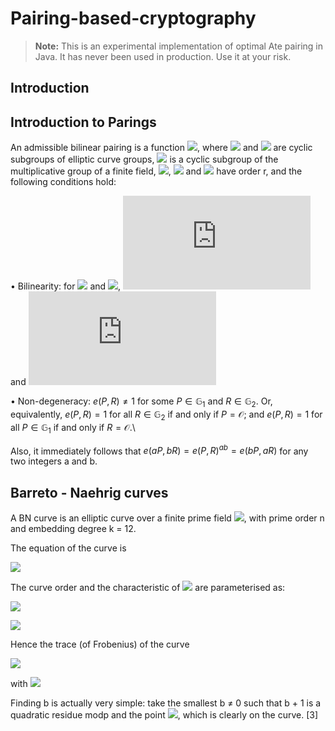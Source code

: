 # Pairing-based-cryptography

> **Note:** This is an experimental implementation of optimal Ate pairing in Java. It has never been used in production. Use it at your risk.

## Introduction

## Introduction to Parings

An admissible bilinear pairing is a function ![](https://latex.codecogs.com/gif.latex?$e:%20\mathbb{G}_1%20\times%20\mathbb{G}_2%20\rightarrow%20\mathbb{G}_T%20$), 
where ![][g1] and ![][g2] are cyclic subgroups of elliptic curve groups, ![][gt] is a cyclic subgroup of 
the multiplicative group of a finite field, ![][g1], ![][g2] and ![][gt] have order r, and the following conditions hold:

• Bilinearity: for ![](https://latex.codecogs.com/gif.latex?$P,%20Q%20\in%20\mathbb{G}_1$) and ![](https://latex.codecogs.com/gif.latex?$R,%20S%20\in%20\mathbb{G}_2$), 
![](https://latex.codecogs.com/gif.latex?$e(P%20+%20Q,%20R)%20=%20e(P,%20R).e(Q,%20R)$) and ![](https://latex.codecogs.com/gif.latex?$e(P,R%20+%20S)%20=%20e(P,R).e(P,S)$)

• Non-degeneracy: $e(P, R) \neq 1$ for some $P \in \mathbb{G}_1$ and $R \in \mathbb{G}_2$. Or, equivalently, $e(P, R) = 1$ for all $R \in \mathbb{G}_2$ if and only if $P = \mathcal{O}$; and $e(P, R) = 1$ for all $P \in \mathbb{G}_1$ if and only if $R = \mathcal{O}$.\\

Also, it immediately follows that $e(aP, bR)=e(P, R)^{ab}=e(bP, aR)$ for any two integers a and b.

## Barreto - Naehrig curves 
A BN curve is an elliptic curve over a finite prime field ![][Fp], with prime order n and  embedding degree k = 12.

The equation of the curve is 

![](https://latex.codecogs.com/gif.latex?E_{u}:%20y^2%20=%20x^3%20+%20b%20\quad%20with%20\quad%20b%20\neq%200)

The curve order and the characteristic of ![][Fp] are parameterised as: 

![][pu] 

![][nu] 

Hence the trace (of Frobenius) of the curve
 
![][tu]

with ![](https://latex.codecogs.com/gif.latex?$u%20\in%20\mathbb{Z}$)

Finding b is actually very simple: take the smallest b &ne; 0 such that b + 1 is a quadratic residue modp and the point
 ![](https://latex.codecogs.com/gif.latex?$G%20=%20(1,\sqrt[2]{b%20+%201}$%20\quad%20mod%20\quad%20$p)$), which is clearly on the curve.
 [3] 


[Fp]:https://latex.codecogs.com/gif.latex?\mathbb{F}_p
[pu]:https://latex.codecogs.com/gif.latex?$p(u)%20=%2036u^4%20+%2036u^3%20+%2024u^2%20+%206u%20+%201$
[nu]:https://latex.codecogs.com/gif.latex?$n(u)%20=%2036u^4%20+%2036u^3%20+%2018u^2%20+%206u%20+%201$
[tu]:https://latex.codecogs.com/gif.latex?$t(u)%20=%206u^2%20+%201$

[pairing]:https://latex.codecogs.com/gif.latex?$e:%20\mathbb{G}_1%20\times%20\mathbb{G}_2%20\rightarrow%20\mathbb{G}_T%20$
[g1]:https://latex.codecogs.com/gif.latex?$\mathbb{G}_1$
[g2]:https://latex.codecogs.com/gif.latex?$\mathbb{G}_2$
[gt]:https://latex.codecogs.com/gif.latex?$\mathbb{G}_T$